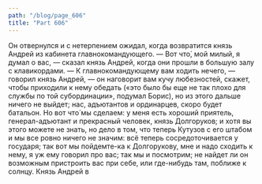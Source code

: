 ```yaml
---
path: "/blog/page_606"
title: "Part 606"
---
```


Он отвернулся и с нетерпением ожидал, когда возвратится князь Андрей из кабинета главнокомандующего.
— Вот что́, мой милый, я думал о вас, — сказал князь Андрей, когда они прошли в большую залу с клавикордами. — К главнокомандующему вам ходить нечего, — говорил князь Андрей, — он наговорит вам кучу любезностей, скажет, чтобы приходили к нему обедать («это было бы еще не так плохо для службы по той субординации», подумал Борис), но из этого дальше ничего не выйдет; нас, адъютантов и ординарцев, скоро будет батальон. Но вот что́ мы сделаем: у меня есть хороший приятель, генерал-адъютант и прекрасный человек, князь Долгоруков; и хотя вы этого можете не знать, но дело в том, что теперь Кутузов с его штабом и мы все ровно ничего не значим: всё теперь сосредоточивается у государя; так вот мы пойдемте-ка к Долгорукову, мне и надо сходить к нему, я уж ему говорил про вас; так мы и посмотрим; не найдет ли он возможным пристроить вас при себе, или где-нибудь там, поближе к солнцу.
Князь Андрей в
